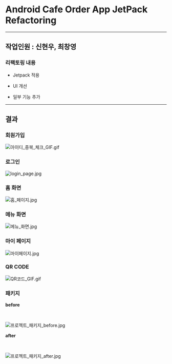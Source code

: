 
# Android Cafe Order App JetPack Refactoring
---

## 작업인원 : 신현우, 최창영

### 리팩토링 내용

- Jetpack 적용

- UI 개선

- 일부 기능 추가

---

## 결과


### 회원가입
![아이디_중복_체크_GIF.gif](images/아이디_중복_체크_GIF.gif)


### 로그인
![login_page.jpg](images/login_page.jpg)


### 홈 화면
![홈_페이지.jpg](images/홈_페이지.jpg)


### 메뉴 화면
![메뉴_화면.jpg](images/메뉴_화면.jpg)


### 마이 페이지
![마이페이지.jpg](images/마이페이지.jpg)


### QR CODE
![QR코드_GIF.gif](images/QR코드_GIF.gif)


### 패키지 

**before**

<br>

![프로젝트_패키지_before.jpg](images/프로젝트_패키지_before.jpg)



**after**

<br>

![프로젝트_패키지_after.jpg](images/프로젝트_패키지_after.jpg)

